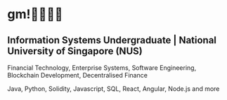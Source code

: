 # gm!👋🌈🙇‍♂️

## Information Systems Undergraduate | National University of Singapore (NUS)

Financial Technology, Enterprise Systems, Software Engineering, Blockchain Development, Decentralised Finance

Java, Python, Solidity, Javascript, SQL, React, Angular, Node.js and more
